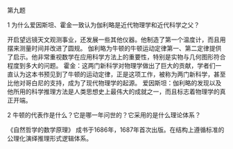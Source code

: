 第九题

1   为什么爱因斯坦、霍金一致认为伽利略是近代物理学和近代科学之父？

开启望远镜天文观测事业，还发展一些其他仪器。他制造了第一个温度计，而且用摆来测量时间并改进了圆规。
伽利略为牛顿的牛顿运动定律第一、第二定律提供了启示。他非常重视数学在应用科学方法上的重要性，特别是实物与几何图形符合程度到多大的问题。
霍金：这两门新科学对物理学做出了巨大的贡献，学者们一直认为这本书预见到了牛顿的运动定律，正是这项工作，被称为两门新科学，甚至比他对哥白尼的支持，成为了现代物理学的起源。
爱因斯坦：伽利略的发现以及他所用的科学推理方法是人类思想史上最伟大的成就之一，而且标志着物理学的真正开端。

2   牛顿的代表作是什么？它是哪一年问世的？它采用的是什么理论体系？

《自然哲学的数学原理》 成书于1686年，1687年首次出版。在结构上遵循标准的公理化演绎推理形式逻辑体系。
